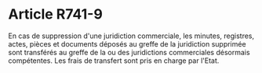 # Article R741-9

En cas de suppression d'une juridiction commerciale, les minutes, registres, actes, pièces et documents déposés au greffe de la juridiction supprimée sont transférés au greffe de la ou des juridictions commerciales désormais compétentes.   Les frais de transfert sont pris en charge par l'Etat.